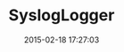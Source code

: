 ---
layout: post
title:  "SyslogLogger"
repo:   "seattlerb/sysloglogger"
date:   2015-02-18 17:27:03
gemurl: http://github.com/seattlerb/sysloglogger
---
